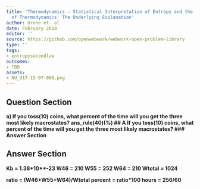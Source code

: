 ```yaml
---
title: 'Thermodynamics - Statistical Interpretation of Entropy and the Second Law
  of Thermodynamics: The Underlying Explanation'
author: Urone et. al
date: February 2018
editor: ''
source: https://github.com/openwebwork/webwork-open-problem-library
type: ''
tags:
- entropysecondlaw
outcomes:
- TBD
assets:
- NU_U17-15-07-006.png
---
```


## Question Section 

<b>
a) If you toss(10) coins, what percent of the time will you get the three most likely macrostates?
ans_rule(40)(%)
## A
If you toss(10) coins, what percent of the time will you get the three most likely macrostates?
### Answer Section


## Answer Section

Kb = 1.38*10**-23
W46 = 210
W55 = 252
W64 = 210
Wtotal = 1024

ratio = (W46+W55+W64)/Wtotal
percent = ratio*100
hours = 256/60